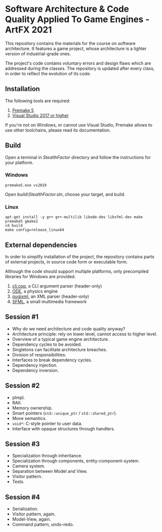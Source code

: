 # Software Architecture & Code Quality Applied To Game Engines - ArtFX 2021

This repository contains the materials for the course on software architecture. It features a game project, whose architecture is a lighter version of industrial-grade ones.

The project's code contains voluntary errors and design flaws which are addressed during the classes. The repository is updated after every class, in order to reflect the evolution of its code.

## Installation

The following tools are required:

1. [Premake 5](https://premake.github.io/download)
2. [Visual Studio 2017 or higher](https://visualstudio.microsoft.com/downloads/)

If you're not on Windows, or cannot use Visual Studio, Premake allows to use other toolchains, please read its documentation.

## Build

Open a terminal in _StealthFactor_ directory and follow the instructions for your platform.

### Windows

    premake5.exe vs2019

Open _build\StealthFactor.sln_, choose your target, and build.

### Linux

    apt-get install -y g++ g++-multilib libode-dev libsfml-dev make
    premake5 gmake2
    cd build
    make config=release_linux64

## External dependencies

In order to simplify installation of the project, the repository contains parts of external projects, in source code form or executable form.

Although the code should support multiple platforms, only precompiled libraries for Windows are provided.

1. [cli.cpp](https://github.com/KoltesDigital/cli.cpp), a CLI argument parser (header-only)
2. [ODE](http://www.ode.org/), a physics engine
3. [pugixml](http://pugixml.org/), an XML parser (header-only)
4. [SFML](https://www.sfml-dev.org/), a small multimedia framework

## Session #1

- Why do we need architecture and code quality anyway?
- Architecture principle: rely on lower level, cannot access to higher level.
- Overview of a typical game engine architecture.
- Dependency cycles to be avoided.
- Singletons can facilitate architecture breaches.
- Division of responsibilities.
- Interfaces to break dependency cycles.
- Dependency injection.
- Dependency inversion.

## Session #2

- pImpl.
- RAII.
- Memory ownership.
- Smart pointers (`std::unique_ptr` / `std::shared_ptr`).
- Move semantics.
- `void*`: C-style pointer to user data.
- Interface with opaque structures through handlers.

## Session #3

- Specialization through inheritance.
- Specialization through components, entity-component-system.
- Camera system.
- Separation between Model and View.
- Visitor pattern.
- Tests.

## Session #4

- Serialization.
- Visitor pattern, again.
- Model-View, again.
- Command pattern, undo-redo.
